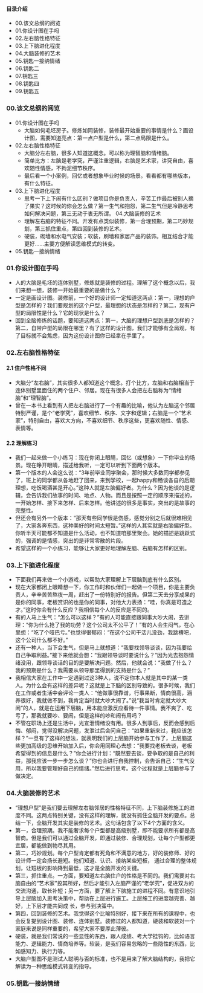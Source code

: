 #### 目录介绍
- 00.该文总纲的阅览
- 01.你设计图在手吗
- 02.左右脑性格特征
- 03.上下脑进化程度
- 04.大脑装修的艺术
- 05.钥匙一接纳情绪
- 06.钥匙二
- 07.钥匙三
- 08.钥匙四
- 09.钥匙五



### 00.该文总纲的阅览
- 01.你设计图在手吗
    - 大脑如何毛坯房子。修炼如同装修，装修最开始重要的事情是什么？画设计图，需要知道亮点：第一点户型是什么，第二点局限是什么。
- 02.左右脑性格特征
    - 大脑分左右脑，很多人知道这概念。可以称为理智脑和情绪脑。
    - 简单比方：左脑是老学究，严谨注重逻辑，右脑是艺术家，讲究自由，喜欢随性情感，不拘泥细节秩序。
    - 最后看一个小案例，回忆或者想象毕业时候的场景。看看都有哪些版本，有什么特征。
- 03.上下脑进化程度
    - 思考一下上下闹有什么区别？做项目你是负责人，辛苦工作最后被别人摘了果实？这时候的你会怎么做？第一生气和抱怨，第二生气但是冷静思考如何解决问题，第三无动于衷无所谓。
04.大脑装修的艺术
    - 理解左右脑的特征不同。开发有点类似装修，第一合理预期，第二巧妙规划，第三抓住重点，第四回到装修的艺术。
    - 硬装，砌墙和水电气安装；软装，刷墙和家居产品的装饰。相互结合才能更好……主要方便解读思维模式的转变。
- 05.钥匙一接纳情绪



### 01.你设计图在手吗
- 人的大脑是毛坯的连体别墅，修炼就是装修的过程。理解了这个概念以后，我们来想一想，装修一开始最重要的是做什么？
- 一定是画设计图。装修前，一个好的设计师一定知道这两点：第一，理想的户型是怎样的？我们要规划的这个户型，最理想的状态是怎样的？第二，现有户型的局限性是什么？它的现状是什么？
- 回到全脑修炼的话题，要知道这两点：第一，大脑的理想户型到底是怎样的？第二，自带户型的局限在哪里？有了这样的设计图，我们才能够有全局观，有了目标就不会焦虑，因为这份设计图你已经拿在手里了。




### 02.左右脑性格特征
#### 2.1 住户性格不同
- 大脑分“左右脑”，其实很多人都知道这个概念。打个比方，左脑和右脑相当于连体别墅里面住的两个住户、邻居。现在有很多人会把左右脑称为“情绪脑”和“理智脑”。
- 曾在一本书上看到有人把左右脑进行了一个有趣的比喻，他认为左脑这个邻居特别严谨，是个“老学究”，喜欢细节、秩序、文字和逻辑；右脑是一个“艺术家”，特别自由，喜欢大方向，不喜欢细节、秩序这些，更喜欢随性、情感、表情等。



#### 2.2 理解练习
- 我们一起来做一个小练习：现在你闭上眼睛，回忆（或想象）一下你毕业的场景。现在睁开眼睛，描述给我听，一定可以听到下面两个版本。
- 第一个版本的人会这么说：“3年前毕业同学聚会，那时候大多数同学都参见了，班上的同学都从各地赶了回来，来到学校，一起happy和畅谈各自的后期理想，吃饭喝酒甚是开心。”这种人就是左脑偏好者。为什么？因为他谈的是逻辑，会告诉我们故事的时间、地点、人物。而且是按照一定的顺序来描述的，一开始怎样、接下来怎样、后来怎样。他讲述的很多是事实，突出的是故事的完整性。
- 但还会有另外一个版本：“那天有些同学很是伤感，感觉分别之后就很难相见了，大家各奔东西，这种美好的时间太短暂。”这样的人其实就是右脑偏好型。你听半天可能都不知道是什么活动，也不知道咱那里聚会。她的描述是跳跃式的，强调的是情感，突出的是非常零散的片段。
- 希望这样的一个小练习，能够让大家更好地理解左脑、右脑有怎样的区别。




### 03.上下脑进化程度
- 下面我们再来做一个小游戏，以帮助大家理解上下层脑到底有什么区别。
- 现在大家都闭上眼睛想一下，你工作时和伙伴们一起做一个项目，你是主要负责人，辛辛苦苦熬夜一周，赶出了一份特别好的报告。但第二天去分享成果的是你的同事，老板赏识的也是你的同事，对他大力表扬：“哇，你真是可造之才。”这时你会有什么反应？我相信每个人的反应是不同的。
- 有的人马上生气：“怎么可以这样？”有的人可能直接跟同事大吵大闹，去讲理：“你为什么抢了我的功劳？这个公司太不公平了！”有的人会生闷气，在心里想：“吃了个哑巴亏。”也觉得很郁闷：“在这个公司干活儿没劲，我跳槽吧，这个公司什么都不好。”
- 还有一种人，当下会生气，但是马上就想道：“我要找领导谈谈，因为我要给自己争取利益。”接下来他就会想：“我跟领导谈时要说什么？”因为光去抱怨情绪没用，跟领导谈话的目的是要解决问题。然后，他就会说：“我做了什么？我的预期是什么？我需要从领导那里得到的支持是什么？”
- 我相信大家在工作中一定遇到过这3种人，说不定你本人就是其中的某一类人。为什么会有这样的差异呢？这就是上下脑的区别导致的。很多时候，我们在工作或者生活中会评论一类人：“他做事很靠谱，行事果断，情商很高，涵养很好，我就做不到，我肯定当时就大吵大闹了。”说“我当时肯定就大吵大闹”的人，就是在运用下层脑，用本能应激反应看待一件事情。我不爽了、吃亏了，那我就要吵、要闹，但是这样的吵和闹有用吗？
- 不管在职场上还是生活中，光宣泄情绪没有用。很多人到事后，反而会感到后悔、郁闷，觉得没解决问题，发泄过后会问自己：“如果重新来过，我应该怎样？”一旦有了这样的想法，就表明我们的上层脑开始参与工作了，上层脑这些更加高级的思维开始加入后，你会用同理心去想：“我要找老板去谈，老板希望得到的信息是什么？”你会进行计划：“既然要去谈，要争取的是自己的利益，那我应该一步一步怎么谈？”你也会进行自我控制，会告诉自己：“生气没用，所以我要管理好自己的情绪。”然后进行思考。这个过程就是上层脑参与了做决定。




### 04.大脑装修的艺术
- “理想户型”是我们要去理解左右脑邻居的性格特征不同，上下脑装修施工的进度不同。这两点特别关键，没有这样的理解，就没有抓住全脑开发的要点。总结一下，全脑开发其实是装修的艺术。这句话包含了以下4个方面的含义。
- 第一，合理预期。我不能奢求每个户型都是高级别墅，即不能要求所有都是高智商。但是我们可以通过全脑开发，即通过装修、合理规划，让每个户型都更宜居，都能做到物尽其用。
- 第二，巧妙规划。每个户型肯定都有死角和不满意的地方，好的装修师、好的设计师一定会扬长避短。他们知道、认识、接纳某些短板， 通过合理的整体规划，让短板的影响降到最低，这才是全脑开发的关键。
- 第三，抓住重点。一方面，要知道左右脑住户的性格是不同的。我们需要对右脑自由的“艺术家”投其所好，然后才能引入左脑严谨的“老学究”，促进双方的交流沟通，取长补短；另一方面，要了解上下脑施工的进程不同。有意识地引导上层脑加入思考决策中，帮助在上层进行施工。上层施工的进度越完善、越好，上下层才能共同成 长，参与到决策中。
- 第四，回到装修的艺术。我觉得这个比喻特别好，接下来在所有的课程中，也会反复提到设计图、装修、连体别墅。装修过的人都知道，硬装和软装对一个家庭来说是同样重要的，希望大家不要厚此薄彼。
- 硬装，就是我们常说的一些显性的东西，跟人成绩、考大学挂钩的，比如语言能力、逻辑能力、情商培养等。软装，是我们容易忽略的一些隐性的东西，比如感知力、执行力等。
- 大脑户型图不是测试人聪明与否的标准，也不是用来了解大脑结构的，我把它解读为一种思维模式转变的指导。




### 05.钥匙一接纳情绪















